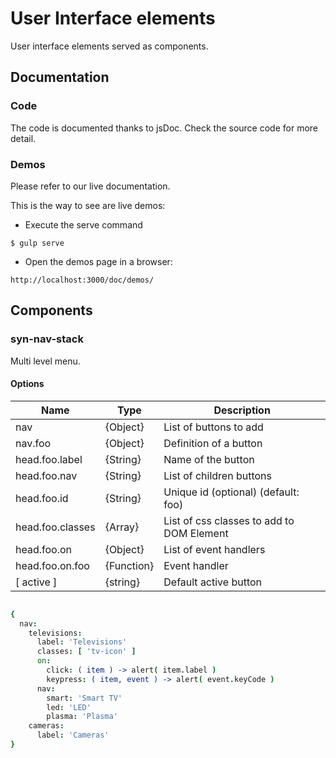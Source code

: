 # User Interface elements
User interface elements served as components.

## Documentation

### Code
The code is documented thanks to jsDoc. Check the source code for more detail.

### Demos
Please refer to our live documentation.

This is the way to see are live demos:

* Execute the serve command
```
$ gulp serve
```

* Open the demos page in a browser:
```
http://localhost:3000/doc/demos/
```


## Components

### syn-nav-stack
Multi level menu.

#### Options

| Name | Type | Description |
|------|------|-------------|
| nav | {Object} | List of buttons to add |
| nav.foo | {Object}| Definition of a button |
| head.foo.label | {String}| Name of the button |
| head.foo.nav | {String}| List of children buttons |
| head.foo.id | {String}| Unique id (optional) (default: foo) |
| head.foo.classes | {Array}| List of css classes to add to DOM Element |
| head.foo.on | {Object}| List of event handlers|
| head.foo.on.foo | {Function}| Event handler |
| [ active ] | {string} | Default active button |

```coffeescript

{
  nav:
    televisions:
      label: 'Televisions'
      classes: [ 'tv-icon' ]
      on:
        click: ( item ) -> alert( item.label )
        keypress: ( item, event ) -> alert( event.keyCode )
      nav:
        smart: 'Smart TV'
        led: 'LED'
        plasma: 'Plasma'
    cameras:
      label: 'Cameras'
}
```
